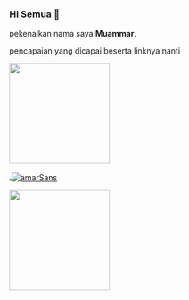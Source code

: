 ### Hi Semua 👋

pekenalkan nama saya **Muammar**.

pencapaian yang dicapai beserta linknya nanti
<p align="left">
<a href="https://github.com/amarSans">
  <img height="180em" src="https://github-readme-stats-eight-theta.vercel.app/api?username=amarSans&show_icons=true&theme=algolia&include_all_commits=true&count_private=true"/>
  <p>&nbsp;<img align="center" src="https://github-readme-stats.vercel.app/api?username=mzuhairhamzah&show_icons=true&locale=en" alt="amarSans" /></p>
  <img height="180em" src="https://github-readme-stats-eight-theta.vercel.app/api/top-langs/?username=amarSans&layout=compact&langs_count=8&theme=algolia"/>
</a>
</p>
